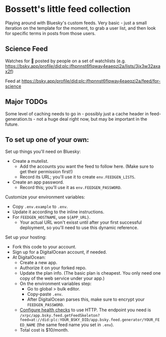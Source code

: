# Bossett's little feed collection

Playing around with Bluesky's custom feeds. Very basic - just a small iteration on the template for the moment, to grab a user list, and then look for specific terms in posts from those users.

## Science Feed

Watches for 🧪 posted by people on a set of watchlists (e.g. https://bsky.app/profile/did:plc:jfhpnnst6flqway4eaeqzj2a/lists/3jx3w32axax2f)

Feed at https://bsky.app/profile/did:plc:jfhpnnst6flqway4eaeqzj2a/feed/for-science

## Major TODOs

Some level of caching needs to go in - possibly just a cache header in feed-generation.ts - not a huge deal right now, but may be important in the future.

## To set up one of your own:

Set up things you'll need on Bluesky:
* Create a mutelist.
    * Add the accounts you want the feed to follow here. (Make sure to get their permission first!)
    * Record its URL; you'll use it to create `env.FEEDGEN_LISTS`.
* Create an app password.
    * Record this; you'll use it as `env.FEEDGEN_PASSWORD`.

Customize your environment variables:
* Copy `.env.example` to `.env`.
* Update it according to the inline instructions.
* For `FEEDGEN_HOSTNAME`, use `${APP_URL}`.
    * Your actual URL won't exisst until after your first successful deployment, so you'll need to use this dynamic reference.

Set up your hosting:
* Fork this code to your account.
* Sign up for a DigitalOcean account, if needed.
* At DigitalOcean:
    * Create a new app.
    * Authorize it on your forked repo.
    * Update the plan info. (The basic plan is cheapest. You only need one copy of the web service under your app.)
    * On the environment variables step:
        * Go to global > bulk editor.
        * Copy-paste `.env`.
        * After DigitalOcean parses this, make sure to encrypt your `FEEDGEN_PASSWORD`.
    * [Configure health checks](https://docs.digitalocean.com/support/my-app-deployment-failed-because-of-a-health-check/) to use HTTP. The endpoint you need is `/xrpc/app.bsky.feed.getFeedSkeleton?feed=at://did:plc:YOUR_BSKY_DID/app.bsky.feed.generator/YOUR_FEED_NAME` (the same feed name you set in `.env`).
    * Total cost is $10/month.

